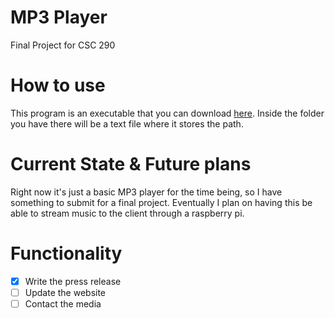 # MP3 Player
Final Project for CSC 290

# How to use
This program is an executable that you can download [here](google.com).
Inside the folder you have there will be a text file where it stores the path.

# Current State & Future plans
Right now it's just a basic MP3 player for the time being, so I have something to submit for a final project. Eventually 
I plan on having this be able to stream music to the client through a raspberry pi.


# Functionality 
- [X] Write the press release
- [ ] Update the website
- [ ] Contact the media